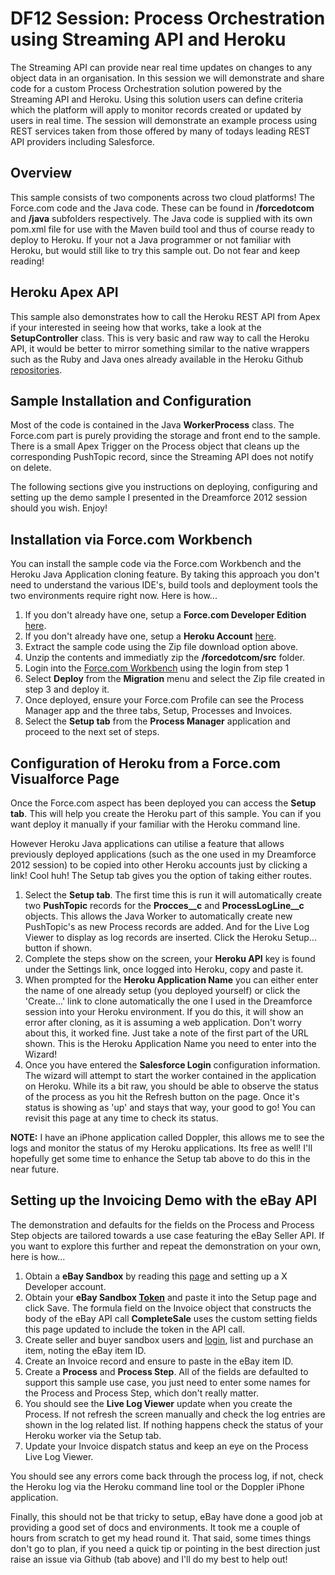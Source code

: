 DF12 Session: Process Orchestration using Streaming API and Heroku
==================================================================

The Streaming API can provide near real time updates on changes to any object data in an organisation. In this session we will demonstrate and share code for a custom Process Orchestration solution powered by the Streaming API and Heroku. Using this solution users can define criteria which the platform will apply to monitor records created or updated by users in real time. The session will demonstrate an example process using REST services taken from those offered by many of todays leading REST API providers including Salesforce.

Overview
--------

This sample consists of two components across two cloud platforms! The Force.com code and the Java code. These can be found in **/forcedotcom** and **/java** subfolders respectively. The Java code is supplied with its own pom.xml file for use with the Maven build tool and thus of course ready to deploy to Heroku. If your not a Java programmer or not familiar with Heroku, but would still like to try this sample out. Do not fear and keep reading!

Heroku Apex API
---------------

This sample also demonstrates how to call the Heroku REST API from Apex if your interested in seeing how that works, take a look at the **SetupController** class. This is very basic and raw way to call the Heroku API, it would be better to mirror something similar to the native wrappers such as the Ruby and Java ones already available in the Heroku Github [repositories](https://github.com/heroku/heroku.jar). 

Sample Installation and Configuration
-------------------------------------

Most of the code is contained in the Java **WorkerProcess** class. The Force.com part is purely providing the storage and front end to the sample. There is a small Apex Trigger on the Process object that cleans up the corresponding PushTopic record, since the Streaming API does not notify on delete.

The following sections give you instructions on deploying, configuring and setting up the demo sample I presented in the Dreamforce 2012 session should you wish. Enjoy!

Installation via Force.com Workbench
------------------------------------

You can install the sample code via the Force.com Workbench and the Heroku Java Application cloning feature. By taking this approach you don't need to understand the various IDE's, build tools and deployment tools the two environments require right now. Here is how...

1. If you don't already have one, setup a **Force.com Developer Edition** [here](http://www.developerforce.com/events/regular/registration.php).
2. If you don't already have one, setup a **Heroku Account** [here](http://www.heroku.com).
3. Extract the sample code using the Zip file download option above.
4. Unzip the contents and immediatly zip the **/forcedotcom/src** folder.
5. Login into the [Force.com Workbench](https://workbench.developerforce.com) using the login from step 1
6. Select **Deploy** from the **Migration** menu and select the Zip file created in step 3 and deploy it.
7. Once deployed, ensure your Force.com Profile can see the Process Manager app and the three tabs, Setup, Processes and Invoices.
8. Select the **Setup tab** from the **Process Manager** application and proceed to the next set of steps.

Configuration of Heroku from a Force.com Visualforce Page
---------------------------------------------------------

Once the Force.com aspect has been deployed you can access the **Setup tab**. This will help you create the Heroku part of this sample. You can if you want deploy it manually if your familiar with the Heroku command line. 

However Heroku Java applications can utilise a feature that allows previously deployed applications (such as the one used in my Dreamforce 2012 session) to be copied into other Heroku accounts just by clicking a link! Cool huh! The Setup tab gives you the option of taking either routes.

1. Select the **Setup tab**. The first time this is run it will automatically create two **PushTopic** records for the **Procces__c** and **ProcessLogLine__c** objects. This allows the Java Worker to automatically create new PushTopic's as new Process records are added. And for the Live Log Viewer to display as log records are inserted. Click the Heroku Setup... button if shown.
2. Complete the steps show on the screen, your **Heroku API** key is found under the Settings link, once logged into Heroku, copy and paste it.
3. When prompted for the **Heroku Application Name** you can either enter the name of one already setup (you deployed yourself) or click the 'Create...' link to clone automatically the one I used in the Dreamforce session into your Heroku environment. If you do this, it will show an error after cloning, as it is assuming a web application. Don't worry about this, it worked fine. Just take a note of the first part of the URL shown. This is the Heroku Application Name you need to enter into the Wizard!
4. Once you have entered the **Salesforce Login** configuration information. The wizard will attempt to start the worker contained in the application on Heroku. While its a bit raw, you should be able to observe the status of the process as you hit the Refresh button on the page. Once it's status is showing as 'up' and stays that way, your good to go! You can revisit this page at any time to check its status.

**NOTE:** I have an iPhone application called Doppler, this allows me to see the logs and monitor the status of my Heroku applications. Its free as well! I'll hopefully get some time to enhance the Setup tab above to do this in the near future.

Setting up the Invoicing Demo with the eBay API
-----------------------------------------------

The demonstration and defaults for the fields on the Process and Process Step objects are tailored towards a use case featuring the eBay Seller API. If you want to explore this further and repeat the demonstration on your own, here is how...

1. Obtain a **eBay Sandbox** by reading this  [page](https://www.x.com/developers/ebay/documentation-tools/quickstartguide) and setting up a X Developer account.
2. Obtain your **eBay Sandbox [Token](https://developer.ebay.com/DevZone/account/tokens/default.aspx)** and paste it into the Setup page and click Save. The formula field on the Invoice object that constructs the body of the eBay API call **CompleteSale** uses the custom setting fields this page updated to include the token in the API call.
3. Create seller and buyer sandbox users and [login](https://signin.sandbox.ebay.com/), list and purchase an item, noting the eBay item ID.
4. Create an Invoice record and ensure to paste in the eBay item ID.
5. Create a **Process** and **Process Step**. All of the fields are defaulted to support this sample use case, you just need to enter some names for the Process and Process Step, which don't really matter.
6. You should see the **Live Log Viewer** update when you create the Process. If not refresh the screen manually and check the log entries are shown in the log related list. If nothing happens check the status of your Heroku worker via the Setup tab.
7. Update your Invoice dispatch status and keep an eye on the Process Live Log Viewer.

You should see any errors come back through the process log, if not, check the Heroku log via the Heroku command line tool or the Doppler iPhone application.

Finally, this should not be that tricky to setup, eBay have done a good job at providing a good set of docs and environments. It took me a couple of hours from scratch to get my head round it. That said, some times things don't go to plan, if you need a quick tip or pointing in the best direction just raise an issue via Github (tab above) and I'll do my best to help out!